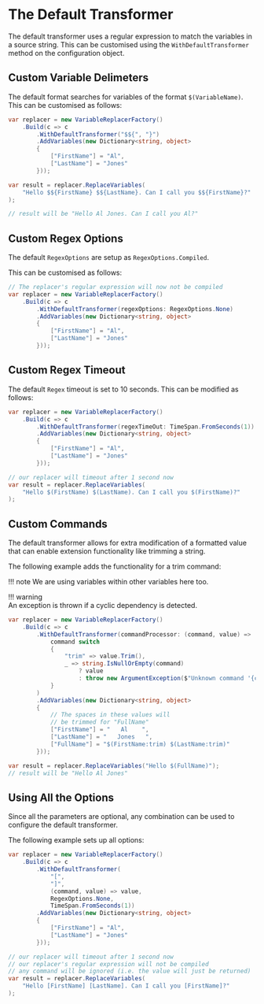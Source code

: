 # The Default Transformer

The default transformer uses a regular expression to match the variables
in a source string. This can be customised using the `WithDefaultTransformer` method
on the configuration object.

## Custom Variable Delimeters

The default format searches for variables of the format `$(VariableName)`. This can be customised as
follows: 

```csharp { data-fiddle="Hj5Ng8" }
var replacer = new VariableReplacerFactory()
    .Build(c => c
        .WithDefaultTransformer("$${", "}")
        .AddVariables(new Dictionary<string, object>
        {
            ["FirstName"] = "Al",
            ["LastName"] = "Jones"
        }));

var result = replacer.ReplaceVariables(
    "Hello $${FirstName} $${LastName}. Can I call you $${FirstName}?"
);

// result will be "Hello Al Jones. Can I call you Al?"

```

## Custom Regex Options

The default `RegexOptions` are setup as `RegexOptions.Compiled`.

This can be customised as follows:

```csharp { data-fiddle="RJutMU" }
// The replacer's regular expression will now not be compiled
var replacer = new VariableReplacerFactory()
    .Build(c => c
        .WithDefaultTransformer(regexOptions: RegexOptions.None)
        .AddVariables(new Dictionary<string, object>
        {
            ["FirstName"] = "Al",
            ["LastName"] = "Jones"
        }));
```

## Custom Regex Timeout

The default `Regex` timeout is set to 10 seconds. This can be modified as follows:

```csharp { data-fiddle="ltvnV6" }
var replacer = new VariableReplacerFactory()
    .Build(c => c
        .WithDefaultTransformer(regexTimeOut: TimeSpan.FromSeconds(1))
        .AddVariables(new Dictionary<string, object>
        {
            ["FirstName"] = "Al",
            ["LastName"] = "Jones"
        }));

// our replacer will timeout after 1 second now
var result = replacer.ReplaceVariables(
    "Hello $(FirstName) $(LastName). Can I call you $(FirstName)?"
);

```

## Custom Commands

The default transformer allows for extra modification of a formatted value that can enable
extension functionality like trimming a string.

The following example adds the functionality for a trim command:

!!! note
    We are using variables within other variables here too.

!!! warning    
    An exception is thrown if a cyclic dependency is detected.
```csharp  { data-fiddle="f5nv9v" }
var replacer = new VariableReplacerFactory()
    .Build(c => c
        .WithDefaultTransformer(commandProcessor: (command, value) => 
            command switch
            {
                "trim" => value.Trim(),
                _ => string.IsNullOrEmpty(command) 
                    ? value
                    : throw new ArgumentException($"Unknown command '{command}'")
            }
        )
        .AddVariables(new Dictionary<string, object>
        {
            // The spaces in these values will
            // be trimmed for "FullName"
            ["FirstName"] = "   Al    ",
            ["LastName"] = "   Jones   ",
            ["FullName"] = "$(FirstName:trim) $(LastName:trim)"
        }));

var result = replacer.ReplaceVariables("Hello $(FullName)");
// result will be "Hello Al Jones"
```

## Using All the Options

Since all the parameters are optional, any combination can be
used to configure the default transformer.

The following example sets up all options:

```csharp { data-fiddle="cdOvVw" }
var replacer = new VariableReplacerFactory()
    .Build(c => c
        .WithDefaultTransformer(
            "[", 
            "]", 
            (command, value) => value, 
            RegexOptions.None, 
            TimeSpan.FromSeconds(1))
        .AddVariables(new Dictionary<string, object>
        {
            ["FirstName"] = "Al",
            ["LastName"] = "Jones"
        }));

// our replacer will timeout after 1 second now
// our replacer's regular expression will not be compiled
// any command will be ignored (i.e. the value will just be returned)
var result = replacer.ReplaceVariables(
    "Hello [FirstName] [LastName]. Can I call you [FirstName]?"
);
```